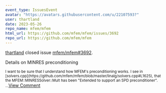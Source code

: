 ```yaml
---
event_type: IssuesEvent
avatar: "https://avatars.githubusercontent.com/u/22107593?"
user: thartland
date: 2023-05-26
repo_name: mfem/mfem
html_url: https://github.com/mfem/mfem/issues/3692
repo_url: https://github.com/mfem/mfem
---
```


<a href='https://github.com/thartland' target='_blank'>thartland</a> closed issue <a href='https://github.com/mfem/mfem/issues/3692' target='_blank'>mfem/mfem#3692</a>.

<p>Details on MINRES preconditioning</p><small>I want to be sure that I understand how MFEM's preconditioning works. I see in [solvers.cpp](https://github.com/mfem/mfem/blob/master/linalg/solvers.cpp#L1625), that the MFEM::MINRESSolver::Mult has been "Extended to support an SPD preconditioner"....</small><a href='https://github.com/mfem/mfem/issues/3692' target='_blank'>View Comment</a>